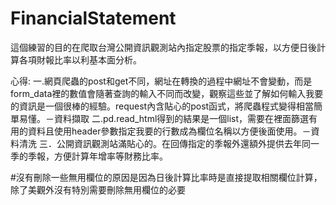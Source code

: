 # FinancialStatement
這個練習的目的在爬取台灣公開資訊觀測站內指定股票的指定季報，以方便日後計算各項財報比率以利基本面分析。

心得:
一.網頁爬蟲的post和get不同，網址在轉換的過程中網址不會變動，而是form_data裡的數值會隨著查詢的輸入不同而改變，觀察這些並了解如何輸入我要的資訊是一個很棒的經驗。request內含貼心的post函式，將爬蟲程式變得相當簡單易懂。－資料擷取
二.pd.read_html得到的結果是一個list，需要在裡面篩選有用的資料且使用header參數指定我要的行數成為欄位名稱以方便後面使用。－資料清洗
三．公開資訊觀測站滿貼心的。在回傳指定的季報外還額外提供去年同一季的季報，方便計算年增率等財務比率。

#沒有刪除一些無用欄位的原因是因為日後計算比率時是直接提取相關欄位計算，除了美觀外沒有特別需要刪除無用欄位的必要
